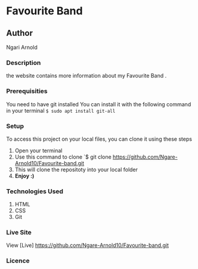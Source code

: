 # Favourite Band
## Author
Ngari Arnold
### Description
the website contains more information about my Favourite Band .
### Prerequisities
You need to have git installed
You can install it with the following command in your terminal
`$ sudo apt install git-all`
### Setup
To access this project on your local files, you can clone it using these steps
1. Open your terminal
1. Use this command to clone `$ git clone
https://github.com/Ngare-Arnold10/Favourite-band.git
1. This will clone the repositoty into your local folder
1. __Enjoy :)__
### Technologies Used
1. HTML
1. CSS
1. Git
### Live Site
View [Live] https://github.com/Ngare-Arnold10/Favourite-band.git
### Licence